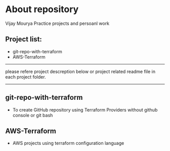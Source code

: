 # About repository
Vijay Mourya Practice projects and persoanl work

## Project list:
- git-repo-with-terraform
- AWS-Terraform

***
please refere project descreption below or project related readme file in each project folder.
***

## git-repo-with-terraform
- To create GitHub repository using Terraform Providers without github console or git bash

## AWS-Terraform
- AWS projects using terraform configuration language